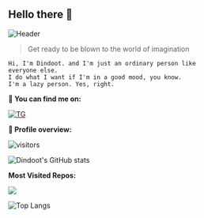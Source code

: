 ## Hello there 👋

![Header](https://te.legra.ph/file/b2603527582fd5408d894.jpg)

> Get ready to be blown to the world of imagination

```
Hi, I'm Dindoot. and I'm just an ordinary person like 
everyone else.
I do what I want if I'm in a good mood, you know. 
I'm a lazy person. Yes, right.
```

**:email: You can find me on:**

[![TG](https://img.shields.io/badge/-Telegram-0088CC?style=flat&logo=Telegram&logoColor=white&link=https://t.me/Ohhabbang)](https://t.me/Ohhabbang) <br />

**:pushpin: Profile overview:**

![visitors](https://visitor-badge.laobi.icu/badge?page_id=page.id=Dindoot.Dindoot)

![Dindoot's GitHub stats](https://github-readme-stats.vercel.app/api?username=Dindoot&show_icons=true&hide=prs,contribs)

**Most Visited Repos:**

<a href="https://github.com/Dindoot/mobile_project"><img src="https://github-readme-stats.vercel.app/api/pin/?username=Dindoot&repo=mobile_project&show_owner=true"></a>

![Top Langs](https://github-readme-stats.vercel.app/api/top-langs/?username=Dindoot&layout=compact)
